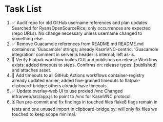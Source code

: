# Task List

1. ✅ Audit repo for old GitHub username references and plan updates
Searched for RyansOpenSourceRice; only occurrences are expected (repo URLs). No change necessary unless username changed to something else.
2. ✅ Remove Guacamole references from README.md
README.md contains no 'Guacamole' strings; already KasmVNC-centric. 'Guacamole integration' comment in server.js header is internal; left as-is.
3. 🔄 Verify Flatpak workflow builds GUI and publishes on release
Workflow exists; added timeouts to steps. Confirms on: release types: [published] and attaches asset.
4. 🔄 Add timeouts to all GitHub Actions workflows
container-registry already updated earlier; added fine-grained timeouts to flatpak-clipboard-bridge; others already have timeouts.
5. ✅ Update overlay-web UI to use proxied /vnc
Changed infra/web/src/app.js to point to /vnc for KasmVNC protocol.
6. ⏳ Run pre-commit and fix findings in touched files
flake8 flags remain in tests and one unused import in clipboard-bridge.py; will only fix files we touched to keep scope minimal.

